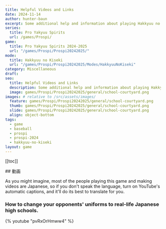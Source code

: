 ```yaml
---
title: Helpful Videos and Links
date: 2024-11-14
author: hunter-baun
excerpt: Some additional help and information about playing Hakkyuu no Kiseki mode
series:
  title: Pro Yakyuu Spirits
  url: /games/Prospi/
game: 
  title: Pro Yakyuu Spirits 2024-2025
  url: "/games/Prospi/Prospi20242025/"
mode: 
  title: Hakkyuu no Kiseki
  url: "/games/Prospi/Prospi20242025/Modes/HakkyuuNoKiseki"
category: Miscellaneous
draft: 
seo:
  title: Helpful Videos and Links
  description: Some additional help and information about playing Hakkyuu no Kiseki mode
  image: games/Prospi/Prospi20242025/general/school-courtyard.png
images: # relative to /src/assets/images/
  feature: games/Prospi/Prospi20242025/general/school-courtyard.png
  thumb: games/Prospi/Prospi20242025/general/school-courtyard.png
  slide: games/Prospi/Prospi20242025/general/school-courtyard.png
  align: object-bottom
tags:
  - game
  - baseball
  - prospi
  - prospi-2024
  - hakkyuu-no-kiseki
layout: game
---
```

[[toc]]
<article class="prose max-w-xl lg:max-w-4xl lg:prose-lg">
## 動画

As you might imagine, most of the people playing this game and making videos are Japanese, so if you don't speak the language, turn on YouTube's automatic captions, and it'll do its best to translate for you.

### How to change your opponents' uniforms to real-life Japanese high schools.
{% youtube "pvRxOrHmww4" %}

</article>